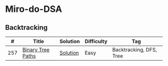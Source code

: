 # Miro-do-DSA


## Backtracking

| # | Title | Solution | Difficulty | Tag |
|---| ----- | -------- | ---------- | --- |
|257|[Binary Tree Paths](https://leetcode.com/problems/binary-tree-paths/) | [Solution](./src/Backtracking/257.py)|Easy| Backtracking, DFS, Tree |
